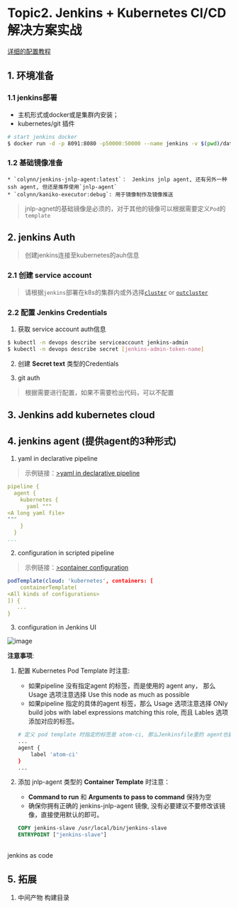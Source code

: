 # Topic2. Jenkins + Kubernetes CI/CD 解决方案实战

[详细的配置教程](https://colynn.github.io/2019-10-22-kubernetes-ci-cd/)

## 1. 环境准备
### 1.1 jenkins部署
* 主机形式或docker或是集群内安装；
* kubernetes/git 插件

```sh
# start jenkins docker
$ docker run -d -p 8091:8080 -p50000:50000 --name jenkins -v $(pwd)/data:/var/jenkins_home colynn/jenkins:2.277.1-lts-alpine
```

### 1.2 基础镜像准备
    * `colynn/jenkins-jnlp-agent:latest`：　Jenkins jnlp agent, 还有另外一种ssh agent, 但还是推荐使用`jnlp-agent`
    * `colynn/kaniko-executor:debug`: 用于镜像制作及镜像推送 
> jnlp-agnet的基础镜像是必须的，对于其他的镜像可以根据需要定义`Pod`的`template`

## 2. jenkins Auth
> 创建jenkins连接至kubernetes的auh信息

### 2.1 创建 service account

> 请根据`jenkins`部署在k8s的集群内或外选择[`cluster`](https://github.com/warm-native/docs/tree/master/topic002/deploy/cluster) or [`outcluster`](https://github.com/warm-native/docs/tree/master/topic002/deploy/outcluster)

### 2.2 配置 Jenkins Credentials

1. 获取 service account auth信息
```sh
$ kubectl -n devops describe serviceaccount jenkins-admin
$ kubectl -n devops describe secret [jenkins-admin-token-name]
```
2. 创建 __Secret text__ 类型的Credentials

3. git auth
> 根据需要进行配置，如果不需要检出代码，可以不配置

## 3. Jenkins add kubernetes cloud


## 4. jenkins agent (提供agent的3种形式)
1. yaml in declarative pipeline

> 示例链接：[>yaml in declarative pipeline](https://github.com/jenkinsci/kubernetes-plugin#declarative-pipeline)

```yaml
pipeline {
  agent {
    kubernetes {
      yaml """
<A long yaml file>
"""
    }
  }
...
```

2. configuration in scripted pipeline
> 示例链接：[>container configuration](https://github.com/jenkinsci/kubernetes-plugin#container-configuration)

```yaml
podTemplate(cloud: 'kubernetes', containers: [
    containerTemplate(
<All kinds of configurations>
]) {
   ...
}
```

3. configuration in Jenkins UI

![image](https://user-images.githubusercontent.com/5203608/101015878-008b4280-35a3-11eb-9e6b-02eaf3567ffd.png)


__注意事项__:
1. 配置 Kubernetes Pod Template 时注意: 
    * 如果pipeline 没有指定agent 的标签，而是使用的 agent any， 那么 Usage 选项注意选择 Use this node as much as possible
    * 如果pipeline 指定的具体的agent 标签，那么 Usage 选项注意选择 ONly build jobs with label expressions matching this role, 而且 Lables 选项添加对应的标签。
    
    ```sh
    # 定义 pod template 时指定的标签是 atom-ci, 那么Jenkinsfile里的 agent也要添加上指定的标签
    ...
    agent {
        label 'atom-ci'
    }
    ...
    ```

2. 添加 jnlp-agent 类型的 __Container Template__ 时注意： 
    * __Command to run__ 和 __Arguments to pass to command__ 保持为空
    * 确保你拥有正确的 jenkins-jnlp-agent 镜像, 没有必要建议不要修改该镜像，直接使用默认的即可。

    ```Dockerfile
    COPY jenkins-slave /usr/local/bin/jenkins-slave
    ENTRYPOINT ["jenkins-slave"]
    ```

## 
jenkins as code

## 5. 拓展

1. 中间产物 构建目录
